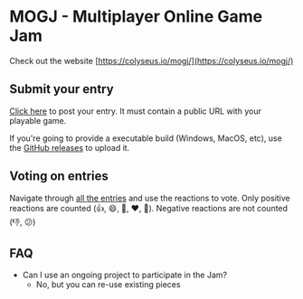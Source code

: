 # MOGJ - Multiplayer Online Game Jam

Check out the website [https://colyseus.io/mogj/](https://colyseus.io/mogj/)

## Submit your entry

[Click here](https://github.com/colyseus/MOGJ/issues/new?title=Entry:%20) to post your entry. It must contain a public URL with your playable game.

If you're going to provide a executable build (Windows, MacOS, etc), use the
[GitHub releases](https://help.github.com/en/articles/creating-releases) to upload it.

## Voting on entries

Navigate through [all the entries](https://github.com/colyseus/MOGJ/issues?utf8=✓&q=is%3Aissue+is%3Aopen+"Entry%3A") and use the reactions to vote. Only positive reactions are counted (👍, 😄, 🎉, ❤️, 👀). Negative reactions are not counted (👎, 😕)

## FAQ

- Can I use an ongoing project to participate in the Jam?
  - No, but you can re-use existing pieces
